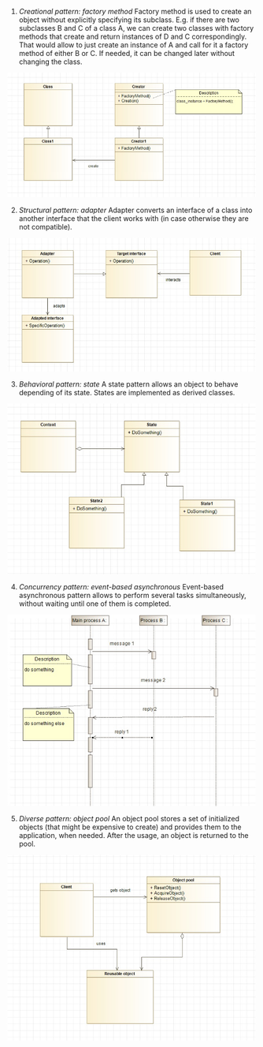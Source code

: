 1. *Creational pattern: factory method*
Factory method is used to create an object without explicitly specifying its subclass. E.g. if there are two subclasses B and C of a class A, we can create two classes with factory methods that create and return instances of D and C correspondingly. That would allow to just create an instance of A and call for it a factory method of either B or C. If needed, it can be changed later without changing the class.

![](factory_method.jpg)

2. *Structural pattern: adapter*
Adapter converts an interface of a class into another interface that the client works with (in case otherwise they are not compatible).

![](adapter.jpg)

3. *Behavioral pattern: state*
A state pattern allows an object to behave depending of its state. States are implemented as derived classes.

![](state.jpg)

4. *Concurrency pattern: event-based asynchronous*
Event-based asynchronous pattern allows to perform several tasks simultaneously, without waiting until one of them is completed.

![](async.jpg)

5. *Diverse pattern: object pool*
An object pool stores a set of initialized objects (that might be expensive to create) and provides them to the application, when needed. After the usage, an object is returned to the pool. 

![](object_pool.jpg)


